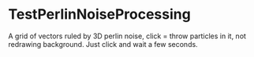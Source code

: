 # TestPerlinNoiseProcessing

A grid of vectors ruled by 3D perlin noise, click = throw particles in it, not redrawing background.
Just click and wait a few seconds.
